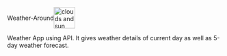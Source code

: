<div style="display: flex; align-items: center">Weather-Around
  <img width="auto" height="50px" alt="clouds and sun image." src="https://user-images.githubusercontent.com/95037464/193986516-7cef33a1-60b4-47ee-bb4c-ea3d36b34ec8.png">
</div>

Weather App using API. It gives weather details of current day as well as 5-day weather forecast.
